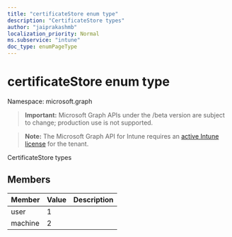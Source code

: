 ```yaml
---
title: "certificateStore enum type"
description: "CertificateStore types"
author: "jaiprakashmb"
localization_priority: Normal
ms.subservice: "intune"
doc_type: enumPageType
---
```


# certificateStore enum type

Namespace: microsoft.graph

> **Important:** Microsoft Graph APIs under the /beta version are subject to change; production use is not supported.

> **Note:** The Microsoft Graph API for Intune requires an [active Intune license](https://go.microsoft.com/fwlink/?linkid=839381) for the tenant.

CertificateStore types

## Members
|Member|Value|Description|
|:---|:---|:---|
|user|1||
|machine|2||